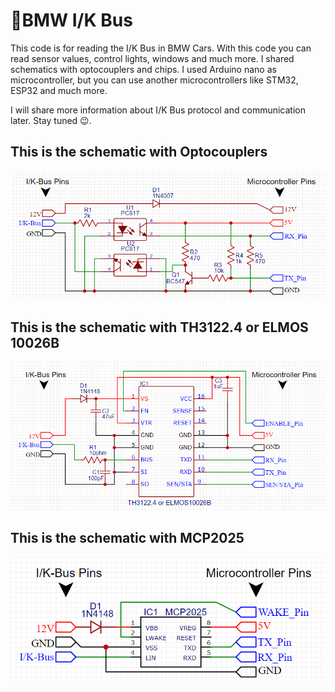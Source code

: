 # 🚙BMW I/K Bus
This code is for reading the I/K Bus in BMW Cars. With this code you can read sensor values, control lights, windows and much more.
I shared schematics with optocouplers and chips. I used Arduino nano as microcontroller, but you can use another microcontrollers like STM32, ESP32 and much more.

I will share more information about I/K Bus protocol and communication later. Stay tuned 😉.

## This is the schematic with Optocouplers
![Optocoupler Schematic](https://github.com/muki01/I-K_Bus/blob/main/Schematics/Optocoupler%20Schematic.png)

## This is the schematic with TH3122.4 or ELMOS 10026B
![TH3122.4 or ELMOS 10026B](https://github.com/muki01/I-K_Bus/blob/main/Schematics/TH3122.4%20or%20ELMOS%2010026B.png)

## This is the schematic with MCP2025
![MCP2025](https://github.com/muki01/I-K_Bus/blob/main/Schematics/MCP2025.png)
